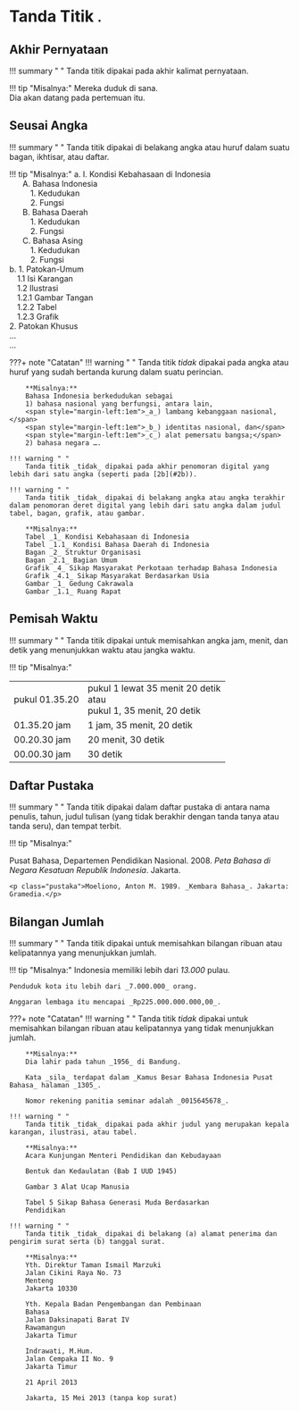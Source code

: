 # Tanda Titik <small><span class="penanda">.</span></small>

## Akhir Pernyataan

!!! summary " "
    Tanda titik dipakai pada akhir kalimat pernyataan.

!!! tip "Misalnya:"
    Mereka duduk di sana.  
    Dia akan datang pada pertemuan itu.

## Seusai Angka

!!! summary " "
    Tanda titik dipakai di belakang angka atau huruf dalam suatu bagan, ikhtisar, atau daftar.

!!! tip "Misalnya:"
    a. I. Kondisi Kebahasaan di Indonesia  
    <span style="margin-left:1.7em">A. Bahasa Indonesia</span>  
    <span style="margin-left:2.7em">1\. Kedudukan</span>  
    <span style="margin-left:2.7em">2\. Fungsi</span>  
    <span style="margin-left:1.7em">B. Bahasa Daerah</span>  
    <span style="margin-left:2.7em">1\. Kedudukan</span>  
    <span style="margin-left:2.7em">2\. Fungsi</span>  
    <span style="margin-left:1.7em">C. Bahasa Asing</span>  
    <span style="margin-left:2.7em">1\. Kedudukan</span>  
    <span style="margin-left:2.7em">2\. Fungsi</span>  
    <a name="2b">b.</a> 1. Patokan-Umum  
    <span style="margin-left:1em">1.1 Isi Karangan</span>  
    <span style="margin-left:1em">1.2 Ilustrasi</span>  
    <span style="margin-left:1em">1.2.1 Gambar Tangan</span>  
    <span style="margin-left:1em">1.2.2 Tabel</span>  
    <span style="margin-left:1em">1.2.3 Grafik</span>  
    2\. Patokan Khusus  
    ...  
    ...

???+ note "Catatan"
    !!! warning " "
        Tanda titik _tidak_ dipakai pada angka atau huruf yang
        sudah bertanda kurung dalam suatu perincian.

        **Misalnya:**  
        Bahasa Indonesia berkedudukan sebagai  
        1) bahasa nasional yang berfungsi, antara lain,  
        <span style="margin-left:1em">_a_) lambang kebanggaan nasional,</span>  
        <span style="margin-left:1em">_b_) identitas nasional, dan</span>  
        <span style="margin-left:1em">_c_) alat pemersatu bangsa;</span>  
        2) bahasa negara ….

    !!! warning " "
        Tanda titik _tidak_ dipakai pada akhir penomoran digital yang lebih dari satu angka (seperti pada [2b](#2b)).

    !!! warning " "
        Tanda titik _tidak_ dipakai di belakang angka atau angka terakhir dalam penomoran deret digital yang lebih dari satu angka dalam judul tabel, bagan, grafik, atau gambar.

        **Misalnya:**  
        Tabel _1_ Kondisi Kebahasaan di Indonesia  
        Tabel _1.1_ Kondisi Bahasa Daerah di Indonesia  
        Bagan _2_ Struktur Organisasi  
        Bagan _2.1_ Bagian Umum  
        Grafik _4_ Sikap Masyarakat Perkotaan terhadap Bahasa Indonesia  
        Grafik _4.1_ Sikap Masyarakat Berdasarkan Usia  
        Gambar _1_ Gedung Cakrawala  
        Gambar _1.1_ Ruang Rapat

## Pemisah Waktu

!!! summary " "
    Tanda titik dipakai untuk memisahkan angka jam, menit, dan detik yang menunjukkan waktu atau jangka waktu.

!!! tip "Misalnya:"
    <table>
      <tr>
        <td>pukul 01.35.20</td>
        <td>pukul 1 lewat 35 menit 20 detik <br>atau<br> pukul 1, 35 menit, 20 detik</td>
      </tr>
      <tr>
        <td>01.35.20 jam</td>
        <td>1 jam, 35 menit, 20 detik</td>
      </tr>
      <tr>
        <td>00.20.30 jam</td>
        <td>20 menit, 30 detik</td>
      </tr>
      <tr>
        <td>00.00.30 jam</td>
        <td>30 detik</td>
      </tr>
    </table>

## Daftar Pustaka

!!! summary " "
    Tanda titik dipakai dalam daftar pustaka di antara nama penulis, tahun, judul tulisan (yang tidak berakhir dengan tanda tanya atau tanda seru), dan tempat terbit.

!!! tip "Misalnya:"
    <p class="pustaka">Pusat Bahasa, Departemen Pendidikan Nasional. 2008. _Peta Bahasa di Negara Kesatuan Republik Indonesia_. Jakarta.</p>

    <p class="pustaka">Moeliono, Anton M. 1989. _Kembara Bahasa_. Jakarta: Gramedia.</p>

## Bilangan Jumlah

!!! summary " "
    Tanda titik dipakai untuk memisahkan bilangan ribuan atau kelipatannya yang menunjukkan jumlah.

!!! tip "Misalnya:"
    Indonesia memiliki lebih dari _13.000_ pulau.

    Penduduk kota itu lebih dari _7.000.000_ orang.

    Anggaran lembaga itu mencapai _Rp225.000.000.000,00_.

???+ note "Catatan"
    !!! warning " "
        Tanda titik _tidak_ dipakai untuk memisahkan bilangan ribuan atau kelipatannya yang tidak menunjukkan jumlah.

        **Misalnya:**  
        Dia lahir pada tahun _1956_ di Bandung.

        Kata _sila_ terdapat dalam _Kamus Besar Bahasa Indonesia Pusat Bahasa_ halaman _1305_.

        Nomor rekening panitia seminar adalah _0015645678_.

    !!! warning " "
        Tanda titik _tidak_ dipakai pada akhir judul yang merupakan kepala karangan, ilustrasi, atau tabel.

        **Misalnya:**  
        Acara Kunjungan Menteri Pendidikan dan Kebudayaan

        Bentuk dan Kedaulatan (Bab I UUD 1945)

        Gambar 3 Alat Ucap Manusia

        Tabel 5 Sikap Bahasa Generasi Muda Berdasarkan
        Pendidikan

    !!! warning " "
        Tanda titik _tidak_ dipakai di belakang (a) alamat penerima dan pengirim surat serta (b) tanggal surat.

        **Misalnya:**  
        Yth. Direktur Taman Ismail Marzuki  
        Jalan Cikini Raya No. 73  
        Menteng  
        Jakarta 10330

        Yth. Kepala Badan Pengembangan dan Pembinaan
        Bahasa  
        Jalan Daksinapati Barat IV  
        Rawamangun  
        Jakarta Timur

        Indrawati, M.Hum.  
        Jalan Cempaka II No. 9  
        Jakarta Timur

        21 April 2013

        Jakarta, 15 Mei 2013 (tanpa kop surat)


